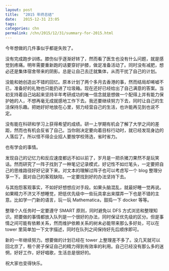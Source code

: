 ```yaml
---
layout: post
title:  "2015 年终总结"
date:   2015-12-31 23:05
tags: 
categories: chn
permalink: /chn/2015/12/31/summary-for-2015.html
---
```


今年想做的几件事似乎都是失败了。

没有完成跑步训练。膝伤似乎逐渐好转了，然而看了医生也没有什么问题，就是感觉到疼痛。明年需要重新跑的话要穿好护膝，做足准备活动了。同时没有减肥，想必还是集体宿舍带来的阴影。总是让自己去迁就集体，从而干扰了自己的计划。

没能和她创造出不错的回忆。原本计划了两个多月去香港的事，然而结局却唏嘘不已，准备好的礼物也只能扔进了垃圾箱。现在还好已经给出了自己满意的答案。当初支持着自己站起来坚持半年考研成功的唯一信念就是想做一个配得上并有能力保护她的人，不想再毫无成就感地工作下去。我还要继续努力下去，同时让自己的生活保持乐趣。把她好好地放在心里，努力经营自己的生活，也许能再见到也说不定。

没有能在科研和学习上获得希望的成绩。研一上学期有机会了解了大学之间的差距，然而也有机会反省了自己。当你刚决定要向着目标行动时，就已经发现身边的人落后了。所以怪不得企业招人要按学校筛选，省时省力。

也有学会的事情。

发现自己的记忆力和反应速度都远不如以前了，岁月是一把杀猪刀果然不是玩笑话。然而研究了一阵子找到了一种笔记记录模式，好记性不如烂笔头，一定要把自己的思维路径好好记录下来。对文本的理解过阵子也可以考虑写一个 blog 整理分享一下。面对自己的客观缺陷，一定要找到好的办法坚持下去。

与其抱怨客观事实，不如好好想想应对手段。如果头脑混乱，就最好睡一觉再说。如果精力不济又不想睡觉，把低优先级中一些玩具拿出来摆弄一下也是不错的主意。比如学一门新的语言，玩一玩 Mathematica，鼓捣一下 docker 等等。

整理个人任务时一定要遵守 SMART 原则，同时避免以 DFS 方式浏览和整理知识。把要做的事情都放入队列是一个很好的办法，同时保证优先级的区分。但是事情之间可能有依赖关系，然而维护依赖关系的树未必能带来那么多好处，可以在 tower 里简单加一下文字描述，同时在队列之间保持好先后顺序即可。

新的一年继续努力。想要做的计划已经在 tower 上整理差不多了。没几天就可以回北京了，租个房子保证自己的精力得到有效率的利用。自己已经没有那么多的迷惘，好好工作，好好唱歌，生活总是很好的。

祝大家也变得快乐。


